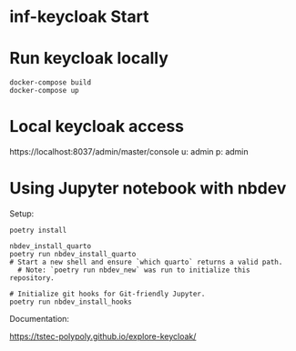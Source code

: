 inf-keycloak Start
================

# Run keycloak locally

```
docker-compose build
docker-compose up
```

# Local keycloak access

https://localhost:8037/admin/master/console
u: admin
p: admin

# Using Jupyter notebook with nbdev

Setup:

```
poetry install

nbdev_install_quarto
poetry run nbdev_install_quarto
# Start a new shell and ensure `which quarto` returns a valid path.
  # Note: `poetry run nbdev_new` was run to initialize this repository.

# Initialize git hooks for Git-friendly Jupyter.
poetry run nbdev_install_hooks
```

Documentation:

https://tstec-polypoly.github.io/explore-keycloak/
